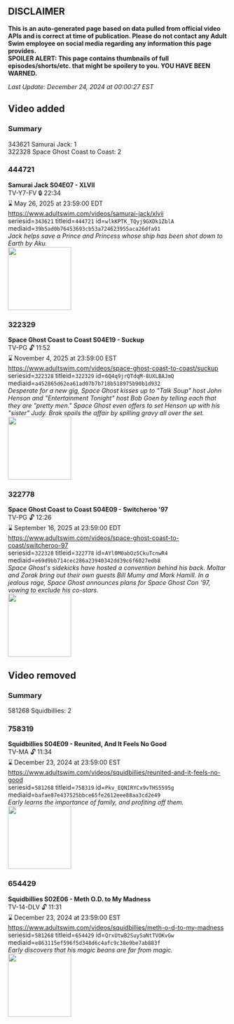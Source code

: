 ## DISCLAIMER
**This is an auto-generated page based on data pulled from official video APIs and is correct at time of publication. Please do not contact any Adult Swim employee on social media regarding any information this page provides.**  
**SPOILER ALERT: This page contains thumbnails of full episodes/shorts/etc. that might be spoilery to you. YOU HAVE BEEN WARNED.**  

_Last Update: December 24, 2024 at 00:00:27 EST_
## Video added
### Summary
343621 Samurai Jack: 1  
322328 Space Ghost Coast to Coast: 2  
### 444721
**Samurai Jack S04E07 - XLVII**  
TV-Y7-FV 🔒 22:34  
⌛ May 26, 2025 at 23:59:00 EDT  
https://www.adultswim.com/videos/samurai-jack/xlvii  
seriesid=`343621` titleid=`444721` id=`wlkKPTK_TQyj9GXDk1ZblA` mediaid=`39b5ad0b76453693cb53a724623955aca26dfa91`  
_Jack helps save a Prince and Princess whose ship has been shot down to Earth by Aku._  
<a href="https://i.cdn.turner.com/adultswim/big/image-upload/thumbnails/thumb-2_image-152891714126213.jpg"><img src="https://i.cdn.turner.com/adultswim/big/image-upload/thumbnails/thumb-2_image-152891714126213.jpg" height="144px" /></a>
### 322329
**Space Ghost Coast to Coast S04E19 - Suckup**  
TV-PG 🔓 11:52  
⌛ November 4, 2025 at 23:59:00 EST  
https://www.adultswim.com/videos/space-ghost-coast-to-coast/suckup  
seriesid=`322328` titleid=`322329` id=`6Q4q9jrQTdqM-8UXLBAJmQ` mediaid=`a452865d62ea61ad07b7b718b518975b90b1d932`  
_Desperate for a new gig, Space Ghost kisses up to "Talk Soup" host John Henson and "Entertainment Tonight" host Bob Goen by telling each that they are "pretty men." Space Ghost even offers to set Henson up with his "sister" Judy. Brak spoils the affair by spilling gravy all over the set._  
<a href="https://media.cdn.adultswim.com/uploads/20200420/thumbnails/2_204201138375-sgc2c_9719_dst_cid-9131518.jpg"><img src="https://media.cdn.adultswim.com/uploads/20200420/thumbnails/2_204201138375-sgc2c_9719_dst_cid-9131518.jpg" height="144px" /></a>
### 322778
**Space Ghost Coast to Coast S04E09 - Switcheroo '97**  
TV-PG 🔓 12:26  
⌛ September 16, 2025 at 23:59:00 EDT  
https://www.adultswim.com/videos/space-ghost-coast-to-coast/switcheroo-97  
seriesid=`322328` titleid=`322778` id=`AYl0M0abOz5CkuTcnwR4` mediaid=`e69d9bb714cec286a23940342dd39c6f6027edb8`  
_Space Ghost's sidekicks have hosted a convention behind his back. Moltar and Zorak bring out their own guests Bill Mumy and Mark Hamill. In a jealous rage, Space Ghost announces plans for Space Ghost Con '97, vowing to exclude his co-stars._  
<a href="https://media.cdn.adultswim.com/uploads/20200417/thumbnails/2_204171029153-sgc2c_9709_dst_cid-9128085.jpg"><img src="https://media.cdn.adultswim.com/uploads/20200417/thumbnails/2_204171029153-sgc2c_9709_dst_cid-9128085.jpg" height="144px" /></a>
## Video removed
### Summary
581268 Squidbillies: 2  
### 758319
**Squidbillies S04E09 - Reunited, And It Feels No Good**  
TV-MA 🔓 11:34  
⌛ December 23, 2024 at 23:59:00 EST  
https://www.adultswim.com/videos/squidbillies/reunited-and-it-feels-no-good  
seriesid=`581268` titleid=`758319` id=`Pkv_EQNIRYCx9vTHS5595g` mediaid=`bafae87e437525bbce65fe2612eee88aa3cd2e49`  
_Early learns the importance of family, and profiting off them._  
<a href="https://media.cdn.adultswim.com/uploads/20200413/thumbnails/2_204131221349-squidbillies_049_bim.jpg"><img src="https://media.cdn.adultswim.com/uploads/20200413/thumbnails/2_204131221349-squidbillies_049_bim.jpg" height="144px" /></a>
### 654429
**Squidbillies S02E06 - Meth O.D. to My Madness**  
TV-14-DLV 🔓 11:31  
⌛ December 23, 2024 at 23:59:00 EST  
https://www.adultswim.com/videos/squidbillies/meth-o-d-to-my-madness  
seriesid=`581268` titleid=`654429` id=`QrxUtwB2SuySaNtTVOKvGw` mediaid=`e863115ef596f5d348d6c4afc9c38e9be7ab883f`  
_Early discovers that his magic beans are far from magic._  
<a href="https://media.cdn.adultswim.com/uploads/20200413/thumbnails/2_20413111562-squidbillies_013.jpg"><img src="https://media.cdn.adultswim.com/uploads/20200413/thumbnails/2_20413111562-squidbillies_013.jpg" height="144px" /></a>
